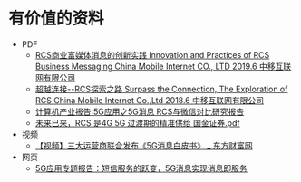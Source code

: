 # 有价值的资料

* PDF
  * [RCS商业富媒体消息的创新实践 Innovation and Practices of RCS Business Messaging China Mobile Internet CO., LTD 2019.6 中移互联网有限公司](https://www.gsma.com/futurenetworks/wp-content/uploads/2019/07/MWC19-Shanghai_RCS-Seminar_China-Mobile-2.pdf)
  * [超越连接--RCS探索之路 Surpass the Connection, The Exploration of RCS China Mobile Internet Co.,Ltd 2018.6 中移互联网有限公司](https://www.gsma.com/futurenetworks/wp-content/uploads/2018/07/MWCS18-RCS-Seminar-Hu-Wenhui-China-Mobile-1.pdf)
  * [计算机产业报告:5G应用之5G消息 RCS与微信对比研究报告](http://pdf.dfcfw.com/pdf/H3_AP202006091383532375_1.pdf)
  * [未来已来，RCS 是4G 5G 过渡期的精准供给 国金证券.pdf](http://pdf.dfcfw.com/pdf/H3_AP202006021381766979_1.pdf)
* 视频
  * [【视频】三大运营商联合发布《5G消息白皮书》 _ 东方财富网](http://finance.eastmoney.com/a/202004081446743860.html)
* 网页
  * [5G应用专题报告：短信服务的跃变，5G消息实现消息即服务](https://www.vzkoo.com/news/3279.html)
